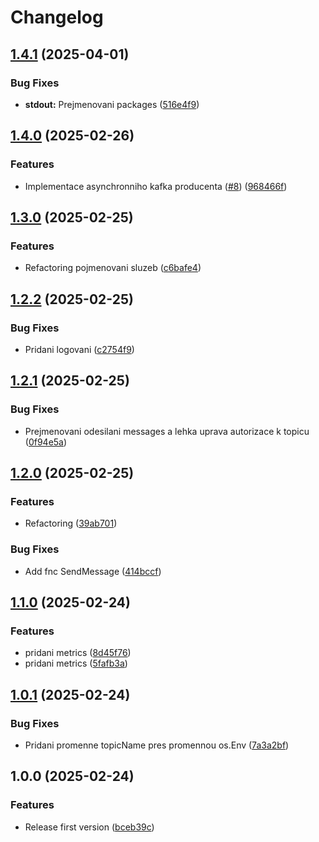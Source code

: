 # Changelog

## [1.4.1](https://github.com/Cloud-for-You/alertmanager-webhook-server/compare/v1.4.0...v1.4.1) (2025-04-01)


### Bug Fixes

* **stdout:** Prejmenovani packages ([516e4f9](https://github.com/Cloud-for-You/alertmanager-webhook-server/commit/516e4f93ba529d123dd669a9aabdf1a1a9227558))

## [1.4.0](https://github.com/Cloud-for-You/alertmanager-webhook-server/compare/v1.3.0...v1.4.0) (2025-02-26)


### Features

* Implementace asynchronniho kafka producenta ([#8](https://github.com/Cloud-for-You/alertmanager-webhook-server/issues/8)) ([968466f](https://github.com/Cloud-for-You/alertmanager-webhook-server/commit/968466fb740b8df4063c0285424b4742c62ccad3))

## [1.3.0](https://github.com/Cloud-for-You/alertmanager-webhook-server/compare/v1.2.2...v1.3.0) (2025-02-25)


### Features

* Refactoring pojmenovani sluzeb ([c6bafe4](https://github.com/Cloud-for-You/alertmanager-webhook-server/commit/c6bafe4cb0493901618f9969f7af2b94d72ab005))

## [1.2.2](https://github.com/Cloud-for-You/alertmanager-webhook-server/compare/v1.2.1...v1.2.2) (2025-02-25)


### Bug Fixes

* Pridani logovani ([c2754f9](https://github.com/Cloud-for-You/alertmanager-webhook-server/commit/c2754f95b30429dc271d9e86447251d432041003))

## [1.2.1](https://github.com/Cloud-for-You/alertmanager-webhook-server/compare/v1.2.0...v1.2.1) (2025-02-25)


### Bug Fixes

* Prejmenovani odesilani messages a lehka uprava autorizace k topicu ([0f94e5a](https://github.com/Cloud-for-You/alertmanager-webhook-server/commit/0f94e5a2527293f44155cdc42b578f8a5b9c235f))

## [1.2.0](https://github.com/Cloud-for-You/alertmanager-webhook-server/compare/v1.1.0...v1.2.0) (2025-02-25)


### Features

* Refactoring ([39ab701](https://github.com/Cloud-for-You/alertmanager-webhook-server/commit/39ab7018a59e43869f497ea247c3c6512b6eea54))


### Bug Fixes

* Add fnc SendMessage ([414bccf](https://github.com/Cloud-for-You/alertmanager-webhook-server/commit/414bccfb5700e243cd8f2cc1bfbaafc348b0a77d))

## [1.1.0](https://github.com/Cloud-for-You/alertmanager-webhook-server/compare/v1.0.1...v1.1.0) (2025-02-24)


### Features

* pridani metrics ([8d45f76](https://github.com/Cloud-for-You/alertmanager-webhook-server/commit/8d45f76168865f53bba61194e0fc21a4c1c11734))
* pridani metrics ([5fafb3a](https://github.com/Cloud-for-You/alertmanager-webhook-server/commit/5fafb3a470ab1142b278e0fb998e8fad1b1e3e52))

## [1.0.1](https://github.com/Cloud-for-You/alertmanager-webhook-server/compare/v1.0.0...v1.0.1) (2025-02-24)


### Bug Fixes

* Pridani promenne topicName pres promennou os.Env ([7a3a2bf](https://github.com/Cloud-for-You/alertmanager-webhook-server/commit/7a3a2bf1a5c6d03e9706fc3c7cccf6f46067205c))

## 1.0.0 (2025-02-24)


### Features

* Release first version ([bceb39c](https://github.com/Cloud-for-You/alertmanager-webhook-server/commit/bceb39c0c8ac2386303e532489f600a47e27e53a))
